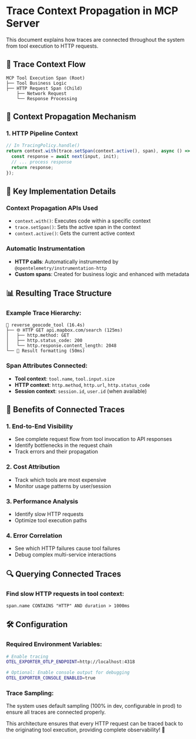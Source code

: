 # Trace Context Propagation in MCP Server

This document explains how traces are connected throughout the system from tool execution to HTTP requests.

## 🔗 **Trace Context Flow**

```
MCP Tool Execution Span (Root)
├── Tool Business Logic
├── HTTP Request Span (Child)
    ├── Network Request
    └── Response Processing
```

## 🎯 **Context Propagation Mechanism**

### 1. **HTTP Pipeline Context**

```typescript
// In TracingPolicy.handle()
return context.with(trace.setSpan(context.active(), span), async () => {
  const response = await next(input, init);
  // ... process response
  return response;
});
```

## 🔧 **Key Implementation Details**

### Context Propagation APIs Used

- `context.with()`: Executes code within a specific context
- `trace.setSpan()`: Sets the active span in the context
- `context.active()`: Gets the current active context

### Automatic Instrumentation

- **HTTP calls**: Automatically instrumented by `@opentelemetry/instrumentation-http`
- **Custom spans**: Created for business logic and enhanced with metadata

## 📊 **Resulting Trace Structure**

### Example Trace Hierarchy:

```
🔄 reverse_geocode_tool (16.4s)
├── 🌐 HTTP GET api.mapbox.com/search (125ms)
│   ├── http.method: GET
│   ├── http.status_code: 200
│   └── http.response.content_length: 2048
└── 📄 Result formatting (50ms)
```

### Span Attributes Connected:

- **Tool context**: `tool.name`, `tool.input.size`
- **HTTP context**: `http.method`, `http.url`, `http.status_code`
- **Session context**: `session.id`, `user.id` (when available)

## 🚀 **Benefits of Connected Traces**

### 1. **End-to-End Visibility**

- See complete request flow from tool invocation to API responses
- Identify bottlenecks in the request chain
- Track errors and their propagation

### 2. **Cost Attribution**

- Track which tools are most expensive
- Monitor usage patterns by user/session

### 3. **Performance Analysis**

- Identify slow HTTP requests
- Optimize tool execution paths

### 4. **Error Correlation**

- See which HTTP failures cause tool failures
- Debug complex multi-service interactions

## 🔍 **Querying Connected Traces**

### Find slow HTTP requests in tool context:

```
span.name CONTAINS "HTTP" AND duration > 1000ms
```

## 🛠 **Configuration**

### Required Environment Variables:

```bash
# Enable tracing
OTEL_EXPORTER_OTLP_ENDPOINT=http://localhost:4318

# Optional: Enable console output for debugging
OTEL_EXPORTER_CONSOLE_ENABLED=true
```

### Trace Sampling:

The system uses default sampling (100% in dev, configurable in prod) to ensure all traces are connected properly.

This architecture ensures that every HTTP request can be traced back to the originating tool execution, providing complete observability! 🎉
